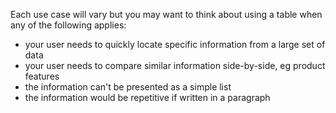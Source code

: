 <p>Each use case will vary but you may want to think about using a table when any of the following applies:</p>
<ul>
    <li>your user needs to quickly locate specific information from a large set of data</li>
    <li>your user needs to compare similar information side-by-side, eg product features</li>
    <li>the information can't be presented as a simple list</li>
    <li>the information would be repetitive if written in a paragraph</li>
</ul>
